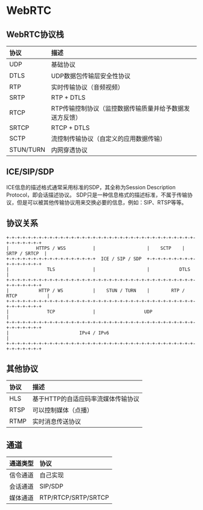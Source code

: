 # WebRTC

## WebRTC协议栈

|协议|描述|
|:--|:--|
|UDP|基础协议|
|DTLS|UDP数据包传输层安全性协议|
|RTP|实时传输协议（音频视频）|
|SRTP|RTP + DTLS|
|RTCP|RTP传输控制协议（监控数据传输质量并给予数据发送方反馈）|
|SRTCP|RTCP + DTLS|
|SCTP|流控制传输协议（自定义的应用数据传输）|
|STUN/TURN|内网穿透协议|

## ICE/SIP/SDP

ICE信息的描述格式通常采用标准的SDP，其全称为Session Description Protocol，即会话描述协议。
SDP只是一种信息格式的描述标准，不属于传输协议，但是可以被其他传输协议用来交换必要的信息，例如：SIP、RTSP等等。

## 协议关系

```
+-+-+-+-+-+-+-+-+-+-+-+-+-+-+-+-+-+-+-+-+-+-+-+-+-+-+-+-+-+-+-+-+-+-+-+-+-+-+-+-+-+
|          HTTPS / WSS          |                   |    SCTP    |  SRTP / SRTCP  |
+-+-+-+-+-+-+-+-+-+-+-+-+-+-+-+-+  ICE / SIP / SDP  +-+-+-+-+-+-+-+-+-+-+-+-+-+-+-+
|              TLS              |                   |           DTLS              |
+-+-+-+-+-+-+-+-+-+-+-+-+-+-+-+-+-+-+-+-+-+-+-+-+-+-+-+-+-+-+-+-+-+-+-+-+-+-+-+-+-+
|           HTTP / WS           |    STUN / TURN    |        RTP / RTCP           |
+-+-+-+-+-+-+-+-+-+-+-+-+-+-+-+-+-+-+-+-+-+-+-+-+-+-+-+-+-+-+-+-+-+-+-+-+-+-+-+-+-+
|              TCP              |                  UDP                            |
+-+-+-+-+-+-+-+-+-+-+-+-+-+-+-+-+-+-+-+-+-+-+-+-+-+-+-+-+-+-+-+-+-+-+-+-+-+-+-+-+-+
|                          IPv4 / IPv6                                            |
+-+-+-+-+-+-+-+-+-+-+-+-+-+-+-+-+-+-+-+-+-+-+-+-+-+-+-+-+-+-+-+-+-+-+-+-+-+-+-+-+-+
```

## 其他协议

|协议|描述|
|:--|:--|
|HLS|基于HTTP的自适应码率流媒体传输协议|
|RTSP|可以控制媒体（点播）|
|RTMP|实时消息传送协议|

## 通道

|通道类型|协议|
|:--|:--|
|信令通道|自己实现|
|会话通道|SIP/SDP|
|媒体通道|RTP/RTCP/SRTP/SRTCP|
